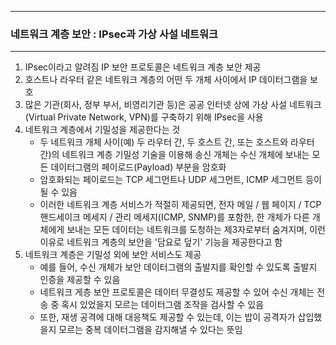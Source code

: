 -----
### 네트워크 계층 보안 : IPsec과 가상 사설 네트워크
-----
1. IPsec이라고 알려짐 IP 보안 프로토콜은 네트워크 계층 보안 제공
2. 호스트나 라우터 같은 네트워크 계층의 어떤 두 개체 사이에서 IP 데이터그램을 보호
3. 많은 기관(회사, 정부 부서, 비영리기관 등)은 공공 인터넷 상에 가상 사설 네트워크 (Virtual Private Network, VPN)를 구축하기 위해 IPsec을 사용
4. 네트워크 계층에서 기밀성을 제공한다는 것
   - 두 네트워크 개체 사이(예) 두 라우터 간, 두 호스트 간, 또는 호스트와 라우터 간)의 네트워크 계층 기밀성 기술을 이용해 송신 개체는 수신 개체에 보내는 모든 데이터그램의 페이로드(Payload) 부분을 암호화
   - 암호화되는 페이로드는 TCP 세그먼트나 UDP 세그먼트, ICMP 세그먼트 등이 될 수 있음
   - 이러한 네트워크 계층 서비스가 적절히 제공되면, 전자 메일 / 웹 페이지 / TCP 핸드세이크 메세지 / 관리 메세지(ICMP, SNMP)를 포함한, 한 개체가 다른 개체에게 보내는 모든 데이터는 네트워크를 도청하는 제3자로부터 숨겨지며, 이런 이유로 네트워크 계층의 보안을 '담요로 덮기' 기능을 제공한다고 함
5. 네트워크 계층은 기밀성 외에 보안 서비스도 제공
   - 예를 들어, 수신 개체가 보안 데이터그램의 출발지를 확인할 수 있도록 출발지 인증을 제공할 수 있음
   - 네트워크 게층 보안 프로토콜은 데이터 무결성도 제공할 수 있어 수신 개체는 전송 중 혹시 있었을지 모르는 데이터그램 조작을 검사할 수 있음
   - 또한, 재생 공격에 대해 대응책도 제공할 수 있는데, 이는 밥이 공격자가 삽입했을지 모르는 중복 데이터그램을 감지해낼 수 있다는 뜻임
   
